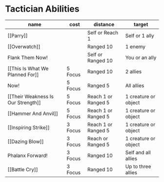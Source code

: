 # Tactician Abilities

| name                           | cost    | distance            | target               |
| ------------------------------ | ------- | ------------------- | -------------------- |
| [[Parry]]                          |         | Self or Reach 1     | Self or 1 ally       |
| [[Overwatch]]                      |         | Ranged 10           | 1 enemy              |
| Flank Them Now!                |         | Self or Ranged 10   | You or an ally       |
| [[This Is What We Planned For]]    | 5 Focus | Ranged 10           | 2 allies             |
| Now!                           | 5 Focus | Ranged 5            | All allies           |
| [[Their Weakness Is Our Strength]] | 5 Focus | Reach 1 or Ranged 5 | 1 creature or object |
| [[Hammer And Anvil]]               | 5 Focus | Reach 1 or Ranged 5 | 1 creature or object |
| [[Inspiring Strike]]               | 3 Focus | Reach 1 or Ranged 5 | 1 creature or object |
| [[Dazing Blow]]                    | 3 Focus | Reach or Ranged 5   | 1 creature or object |
| Phalanx Forward!               | 3 Focus | Ranged 10           | Self and all allies  |
| [[Battle Cry]]                     | 3 Focus | Ranged 10           | Up to three allies   |
